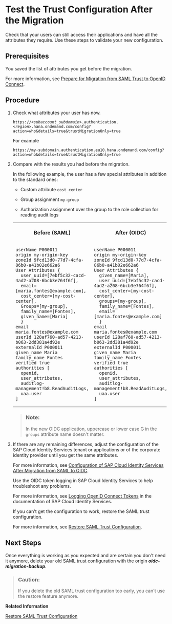 <!-- loioedc7c42084d64861beeeba9c30a7525d -->

# Test the Trust Configuration After the Migration

Check that your users can still access their applications and have all the attributes they require. Use these steps to validate your new configuration.



<a name="loioedc7c42084d64861beeeba9c30a7525d__prereq_ujt_dhn_hxb"/>

## Prerequisites

You saved the list of attributes you get before the migration.

For more information, see [Prepare for Migration from SAML Trust to OpenID Connect](prepare-for-migration-from-saml-trust-to-openid-connect-269f60d.md).



<a name="loioedc7c42084d64861beeeba9c30a7525d__steps_qdc_fhn_hxb"/>

## Procedure

1.  Check what attributes your user has now.

    <code>https://<i class="varname">&lt;subaccount_subdomain&gt;</i>.authentication.<i class="varname">&lt;region&gt;</i>.hana.ondemand.com/config?action=who&amp;details=true&amp;trustMigrationOnly=true</code>

    For example

    `https://my-subdomain.authentication.eu10.hana.ondemand.com/config?action=who&details=true&trustMigrationOnly=true`

2.  Compare with the results you had before the migration.

    In the following example, the user has a few special attributes in addition to the standard ones:

    -   Custom attribute `cost_center`

    -   Group assignment `my-group`

    -   Authorization assignment over the group to the role collection for reading audit logs



    <table>
    <tr>
    <th valign="top">

    Before \(SAML\)
    
    </th>
    <th valign="top">

    After \(OIDC\)
    
    </th>
    </tr>
    <tr>
    <td valign="top">
    
    ```
    userName P000011
    origin my-origin-key
    zoneId 9fcd13d0-77d7-4cfa-86b0-a41b02e662a6
    User Attributes {
      user_uuid=[7ebf5c32-cacd-4ad2-a208-6bcb3e764f6f], 
      email=[maria.fontes@example.com], 
      cost_center=[my-cost-center], 
      Groups=[my-group],
      family_name=[Fontes], 
      given_name=[Maria]
      }
    email maria.fontes@example.com
    userId 128af760-ad57-4213-b063-2dd381a4d92e
    externalId P000011
    given_name Maria
    family_name Fontes
    verified true 
    authorities [
      openid, 
      user_attributes, 
      auditlog-management!b8.ReadAuditLogs, 
      uaa.user
    ]
    ```


    
    </td>
    <td valign="top">
    
    ```
    userName P000011
    origin my-origin-key
    zoneId 9fcd13d0-77d7-4cfa-86b0-a41b02e662a6
    User Attributes {
      given_name=[Maria], 
      user_uuid=[7ebf5c32-cacd-4ad2-a208-6bcb3e764f6f], 
      cost_center=[my-cost-center], 
      groups=[my-group], 
      family_name=[Fontes], 
      email=[maria.fontes@example.com]
      }
    email maria.fontes@example.com
    userId 128af760-ad57-4213-b063-2dd381a4d92e
    externalId P000011
    given_name Maria
    family_name Fontes
    verified true
    authorities [
      openid, 
      user_attributes, 
      auditlog-management!b8.ReadAuditLogs, 
      uaa.user
    ]
    ```


    
    </td>
    </tr>
    </table>
    
    > ### Note:  
    > In the new OIDC application, uppercase or lower case G in the `groups` attribute name doesn't matter.

3.  If there are any remaining differences, adjust the configuration of the SAP Cloud Identity Services tenant or applications or of the corporate identity provider until you get the same attributes.

    For more information, see [Configuration of SAP Cloud Identity Services After Migration from SAML to OIDC](configuration-of-sap-cloud-identity-services-after-migration-from-saml-to-oidc-1fa7273.md).

    Use the OIDC token logging in SAP Cloud Identity Services to help troubleshoot any problems.

    For more information, see [Logging OpenID Connect Tokens](https://help.sap.com/docs/IDENTITY_AUTHENTICATION/6d6d63354d1242d185ab4830fc04feb1/b6c42b53518b46de8b4dffd8c4c52ed7.html) in the documentation of SAP Cloud Identity Services.

    If you can't get the configuration to work, restore the SAML trust configuration.

    For more information, see [Restore SAML Trust Configuration](restore-saml-trust-configuration-21d86cf.md).




<a name="loioedc7c42084d64861beeeba9c30a7525d__postreq_dqr_5zj_3xb"/>

## Next Steps

Once everything is working as you expected and are certain you don't need it anymore, delete your old SAML trust configuration with the origin ***oidc-migration-backup***.

> ### Caution:  
> If you delete the old SAML trust configuration too early, you can't use the restore feature anymore.

**Related Information**  


[Restore SAML Trust Configuration](restore-saml-trust-configuration-21d86cf.md "You replaced a SAML trust configuration to your custom identity provider with an OpenID Connect (OIDC) trust configuration to SAP Cloud Identity Services, and the authentication of application users in the subaccount isn't working as you expected. Restore your SAML configuration to get your applications working again.")

